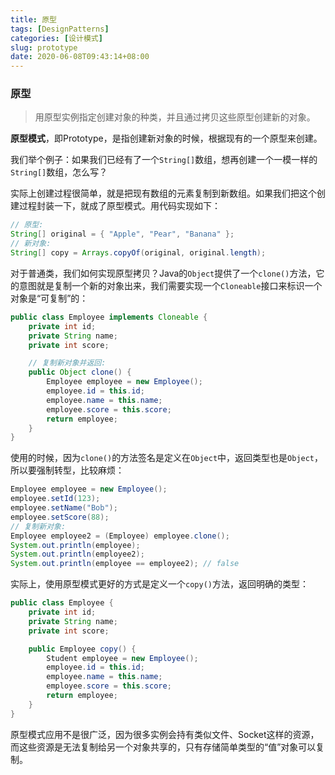 ```yaml
---
title: 原型
tags: [DesignPatterns]
categories: [设计模式]
slug: prototype
date: 2020-06-08T09:43:14+08:00
---
```


### 原型

> 用原型实例指定创建对象的种类，并且通过拷贝这些原型创建新的对象。
>
> <!--more-->

**原型模式**，即Prototype，是指创建新对象的时候，根据现有的一个原型来创建。

我们举个例子：如果我们已经有了一个`String[]`数组，想再创建一个一模一样的`String[]`数组，怎么写？

实际上创建过程很简单，就是把现有数组的元素复制到新数组。如果我们把这个创建过程封装一下，就成了原型模式。用代码实现如下：

```java
// 原型:
String[] original = { "Apple", "Pear", "Banana" };
// 新对象:
String[] copy = Arrays.copyOf(original, original.length);
```

对于普通类，我们如何实现原型拷贝？Java的`Object`提供了一个`clone()`方法，它的意图就是复制一个新的对象出来，我们需要实现一个`Cloneable`接口来标识一个对象是“可复制”的：

```java
public class Employee implements Cloneable {
    private int id;
    private String name;
    private int score;

    // 复制新对象并返回:
    public Object clone() {
        Employee employee = new Employee();
        employee.id = this.id;
        employee.name = this.name;
        employee.score = this.score;
        return employee;
    }
}
```

使用的时候，因为`clone()`的方法签名是定义在`Object`中，返回类型也是`Object`，所以要强制转型，比较麻烦：

```java
Employee employee = new Employee();
employee.setId(123);
employee.setName("Bob");
employee.setScore(88);
// 复制新对象:
Employee employee2 = (Employee) employee.clone();
System.out.println(employee);
System.out.println(employee2);
System.out.println(employee == employee2); // false
```

实际上，使用原型模式更好的方式是定义一个`copy()`方法，返回明确的类型：

```java
public class Employee {
    private int id;
    private String name;
    private int score;

    public Employee copy() {
        Student employee = new Employee();
        employee.id = this.id;
        employee.name = this.name;
        employee.score = this.score;
        return employee;
    }
}
```

原型模式应用不是很广泛，因为很多实例会持有类似文件、Socket这样的资源，而这些资源是无法复制给另一个对象共享的，只有存储简单类型的“值”对象可以复制。
